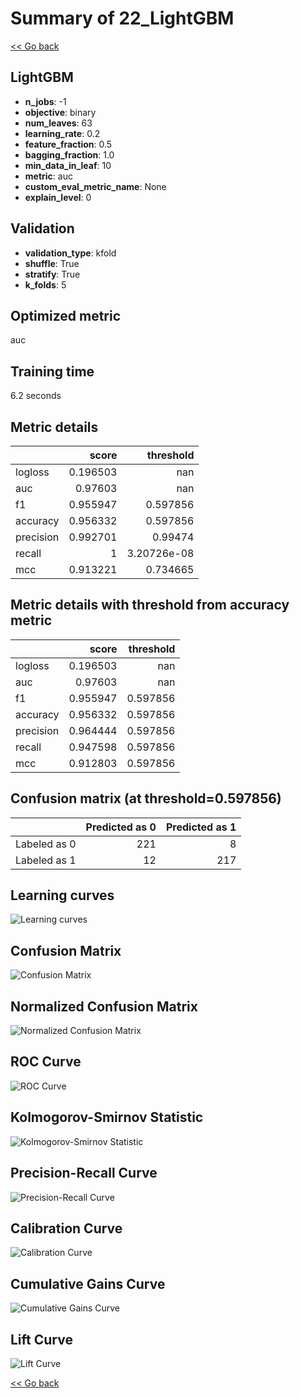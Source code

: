 # Summary of 22_LightGBM

[<< Go back](../README.md)


## LightGBM
- **n_jobs**: -1
- **objective**: binary
- **num_leaves**: 63
- **learning_rate**: 0.2
- **feature_fraction**: 0.5
- **bagging_fraction**: 1.0
- **min_data_in_leaf**: 10
- **metric**: auc
- **custom_eval_metric_name**: None
- **explain_level**: 0

## Validation
 - **validation_type**: kfold
 - **shuffle**: True
 - **stratify**: True
 - **k_folds**: 5

## Optimized metric
auc

## Training time

6.2 seconds

## Metric details
|           |    score |     threshold |
|:----------|---------:|--------------:|
| logloss   | 0.196503 | nan           |
| auc       | 0.97603  | nan           |
| f1        | 0.955947 |   0.597856    |
| accuracy  | 0.956332 |   0.597856    |
| precision | 0.992701 |   0.99474     |
| recall    | 1        |   3.20726e-08 |
| mcc       | 0.913221 |   0.734665    |


## Metric details with threshold from accuracy metric
|           |    score |   threshold |
|:----------|---------:|------------:|
| logloss   | 0.196503 |  nan        |
| auc       | 0.97603  |  nan        |
| f1        | 0.955947 |    0.597856 |
| accuracy  | 0.956332 |    0.597856 |
| precision | 0.964444 |    0.597856 |
| recall    | 0.947598 |    0.597856 |
| mcc       | 0.912803 |    0.597856 |


## Confusion matrix (at threshold=0.597856)
|              |   Predicted as 0 |   Predicted as 1 |
|:-------------|-----------------:|-----------------:|
| Labeled as 0 |              221 |                8 |
| Labeled as 1 |               12 |              217 |

## Learning curves
![Learning curves](learning_curves.png)
## Confusion Matrix

![Confusion Matrix](confusion_matrix.png)


## Normalized Confusion Matrix

![Normalized Confusion Matrix](confusion_matrix_normalized.png)


## ROC Curve

![ROC Curve](roc_curve.png)


## Kolmogorov-Smirnov Statistic

![Kolmogorov-Smirnov Statistic](ks_statistic.png)


## Precision-Recall Curve

![Precision-Recall Curve](precision_recall_curve.png)


## Calibration Curve

![Calibration Curve](calibration_curve_curve.png)


## Cumulative Gains Curve

![Cumulative Gains Curve](cumulative_gains_curve.png)


## Lift Curve

![Lift Curve](lift_curve.png)



[<< Go back](../README.md)
